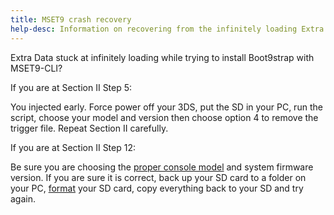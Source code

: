 ```yaml
---
title: MSET9 crash recovery
help-desc: Information on recovering from the infinitely loading Extra Data ARM9 crash (Spinning Square)
---
```


Extra Data stuck at infinitely loading while trying to install Boot9strap with MSET9-CLI?

If you are at Section II Step 5: 

You injected early. Force power off your 3DS, put the SD in your PC, run the script, choose your model and version then choose option 4 to remove the trigger file. Repeat Section II carefully.

If you are at Section II Step 12:

Be sure you are choosing the [proper console model](https://3ds.hacks.guide/images/3dsmodels.png) and system firmware version. If you are sure it is correct, back up your SD card to a folder on your PC, [format](https://wiki.hacks.guide/wiki/Formatting_an_SD_card) your SD card, copy everything back to your SD and try again.
